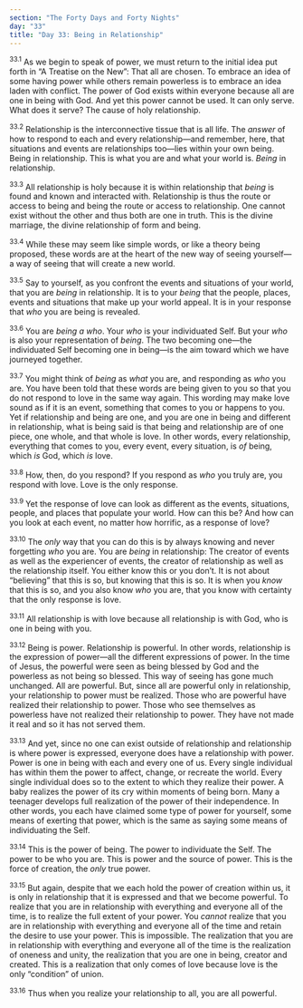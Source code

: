 ```yaml
---
section: "The Forty Days and Forty Nights"
day: "33"
title: "Day 33: Being in Relationship"
---
```


<sup>33.1</sup> As we begin to speak of power, we must return to the
initial idea put forth in “A Treatise on the New”: That all are chosen.
To embrace an idea of some having power while others remain powerless is
to embrace an idea laden with conflict. The power of God exists within
everyone because all are one in being with God. And yet this power
cannot be used. It can only serve. What does it serve? The cause of holy
relationship. 

<sup>33.2</sup> Relationship is the interconnective tissue that is all
life. The *answer* of how to respond to each and every relationship—and
remember, here, that situations and events are relationships too—lies
within your own being. Being in relationship. This is what you are and
what your world is. *Being* in relationship. 

<sup>33.3</sup> All relationship is holy because it is within
relationship that *being* is found and known and interacted with.
Relationship is thus the route or access to being and being the route or
access to relationship.  One cannot exist without the other and thus
both are one in truth. This is the divine marriage, the divine
relationship of form and being. 

<sup>33.4</sup> While these may seem like simple words, or like a theory
being proposed, these words are at the heart of the new way of seeing
yourself—a way of seeing that will create a new world. 

<sup>33.5</sup> Say to yourself, as you confront the events and
situations of your world, that you are *being* in relationship. It is to
your *being* that the people, places, events and situations that make up
your world appeal. It is in your response that *who* you are being is
revealed. 

<sup>33.6</sup> You are *being a who*. Your *who* is your individuated
Self.  But your *who* is also your representation of *being*. The two
becoming one—the individuated Self becoming one in being—is the aim
toward which we have journeyed together. 

<sup>33.7</sup> You might think of *being* as *what* you are, and
responding as *who* you are. You have been told that these words are
being given to you so that you do not respond to love in the same way
again. This wording may make love sound as if it is an event, something
that comes to you or happens to you. Yet if relationship and being are
one, and you are one in being and different in relationship, what is
being said is that being and relationship are of one piece, one whole,
and that whole is love. In other words, every relationship, everything
that comes to you, every event, every situation, is *of* being, which
*is* God, which *is* love. 

<sup>33.8</sup> How, then, do you respond? If you respond as *who* you
truly are, you respond with love. Love is the only response. 

<sup>33.9</sup> Yet the response of love can look as different as the
events, situations, people, and places that populate your world. How can
this be? And how can you look at each event, no matter how horrific, as
a response of love? 

<sup>33.10</sup> The *only* way that you can do this is by always
knowing and never forgetting *who* you are. You are *being* in
relationship: The creator of events as well as the experiencer of
events, the creator of relationship as well as the relationship itself.
You either know this or you don’t.  It is not about “believing” that
this is so, but knowing that this is so. It is when you *know* that this
is so, and you also know *who* you are, that you know with certainty
that the only response is love. 

<sup>33.11</sup> All relationship is with love because all relationship
is with God, who is one in being with you. 

<sup>33.12</sup> Being is power.  Relationship is powerful. In other
words, relationship is the expression of power—all the different
expressions of power. In the time of Jesus, the powerful were seen as
being blessed by God and the powerless as not being so blessed. This way
of seeing has gone much unchanged. All are powerful. But, since all are
powerful only in relationship, your relationship to power must be
realized. Those who are powerful have realized their relationship to
power. Those who see themselves as powerless have not realized their
relationship to power.  They have not made it real and so it has not
served them. 

<sup>33.13</sup> And yet, since no one can exist outside of relationship
and relationship is where power is expressed, everyone does have a
relationship with power. Power is one in being with each and every one
of us. Every single individual has within them the power to affect,
change, or recreate the world. Every single individual does so to the
extent to which they realize their power. A baby realizes the power of
its cry within moments of being born. Many a teenager develops full
realization of the power of their independence.  In other words, you
each have claimed some type of power for yourself, some means of
exerting that power, which is the same as saying some means of
individuating the Self. 

<sup>33.14</sup> This is the power of being. The power to individuate
the Self. The power to be who you are. This is power and the source of
power. This is the force of creation, the *only* true power. 

<sup>33.15</sup> But again, despite that we each hold the power of
creation within us, it is only in relationship that it is expressed and
that we become powerful. To realize that you are in relationship with
everything and everyone all of the time, is to realize the full extent
of your power.  You *cannot* realize that you are in relationship with
everything and everyone all of the time and retain the desire to use
your power. This is impossible. The realization that you are in
relationship with everything and everyone all of the time is the
realization of oneness and unity, the realization that you are one in
being, creator and created. This is a realization that only comes of
love because love is the only “condition” of union. 

<sup>33.16</sup> Thus when you realize your relationship to all, you are
all powerful.

